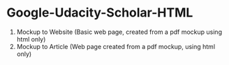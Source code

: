 # Google-Udacity-Scholar-HTML

1. Mockup to Website (Basic web page, created from a pdf mockup using html only)
2. Mockup to Article (Web page created from a pdf mockup, using html only)
